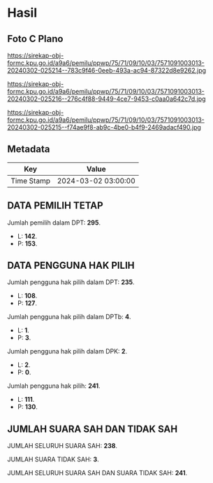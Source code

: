 # Hasil

## Foto C Plano

https://sirekap-obj-formc.kpu.go.id/a9a6/pemilu/ppwp/75/71/09/10/03/7571091003013-20240302-025214--783c9f46-0eeb-493a-ac94-87322d8e9262.jpg

https://sirekap-obj-formc.kpu.go.id/a9a6/pemilu/ppwp/75/71/09/10/03/7571091003013-20240302-025216--276c4f88-9449-4ce7-9453-c0aa0a642c7d.jpg

https://sirekap-obj-formc.kpu.go.id/a9a6/pemilu/ppwp/75/71/09/10/03/7571091003013-20240302-025215--f74ae9f8-ab9c-4be0-b4f9-2469adacf490.jpg


## Metadata

| Key        | Value               |
| ---------- | ------------------- |
| Time Stamp | 2024-03-02 03:00:00 |


## DATA PEMILIH TETAP

Jumlah pemilih dalam DPT: **295**.
 * L: **142**.
 * P: **153**.

## DATA PENGGUNA HAK PILIH

Jumlah pengguna hak pilih dalam DPT: **235**.
 * L: **108**.
 * P: **127**.

Jumlah pengguna hak pilih dalam DPTb: **4**.
 * L: **1**.
 * P: **3**.

Jumlah pengguna hak pilih dalam DPK: **2**.
 * L: **2**.
 * P: **0**.

Jumlah pengguna hak pilih: **241**.
 * L: **111**.
 * P: **130**.

## JUMLAH SUARA SAH DAN TIDAK SAH

JUMLAH SELURUH SUARA SAH: **238**.

JUMLAH SUARA TIDAK SAH: **3**.

JUMLAH SELURUH SUARA SAH DAN SUARA TIDAK SAH: **241**.


